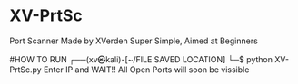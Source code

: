 # XV-PrtSc
Port Scanner Made by XVerden
Super Simple, Aimed at Beginners

#HOW TO RUN
┌──(xv㉿kali)-[~/FILE SAVED LOCATION]
└─$ python XV-PrtSc.py
Enter IP and WAIT!!
All Open Ports will soon be vissible
